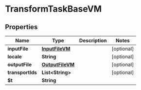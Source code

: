 

# TransformTaskBaseVM


## Properties

| Name | Type | Description | Notes |
|------------ | ------------- | ------------- | -------------|
|**inputFile** | [**InputFileVM**](InputFileVM.md) |  |  [optional] |
|**locale** | **String** |  |  [optional] |
|**outputFile** | [**OutputFileVM**](OutputFileVM.md) |  |  [optional] |
|**transportIds** | **List&lt;String&gt;** |  |  [optional] |
|**$t** | **String** |  |  |



